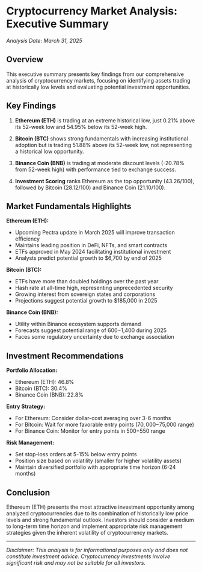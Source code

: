 # Cryptocurrency Market Analysis: Executive Summary

*Analysis Date: March 31, 2025*

## Overview

This executive summary presents key findings from our comprehensive analysis of cryptocurrency markets, focusing on identifying assets trading at historically low levels and evaluating potential investment opportunities.

## Key Findings

1. **Ethereum (ETH)** is trading at an extreme historical low, just 0.21% above its 52-week low and 54.95% below its 52-week high.

2. **Bitcoin (BTC)** shows strong fundamentals with increasing institutional adoption but is trading 51.88% above its 52-week low, not representing a historical low opportunity.

3. **Binance Coin (BNB)** is trading at moderate discount levels (-20.78% from 52-week high) with performance tied to exchange success.

4. **Investment Scoring** ranks Ethereum as the top opportunity (43.26/100), followed by Bitcoin (28.12/100) and Binance Coin (21.10/100).

## Market Fundamentals Highlights

**Ethereum (ETH):**
- Upcoming Pectra update in March 2025 will improve transaction efficiency
- Maintains leading position in DeFi, NFTs, and smart contracts
- ETFs approved in May 2024 facilitating institutional investment
- Analysts predict potential growth to $6,700 by end of 2025

**Bitcoin (BTC):**
- ETFs have more than doubled holdings over the past year
- Hash rate at all-time high, representing unprecedented security
- Growing interest from sovereign states and corporations
- Projections suggest potential growth to $185,000 in 2025

**Binance Coin (BNB):**
- Utility within Binance ecosystem supports demand
- Forecasts suggest potential range of $600-$1,400 during 2025
- Faces some regulatory uncertainty due to exchange association

## Investment Recommendations

**Portfolio Allocation:**
- Ethereum (ETH): 46.8%
- Bitcoin (BTC): 30.4%
- Binance Coin (BNB): 22.8%

**Entry Strategy:**
- For Ethereum: Consider dollar-cost averaging over 3-6 months
- For Bitcoin: Wait for more favorable entry points ($70,000-$75,000 range)
- For Binance Coin: Monitor for entry points in $500-$550 range

**Risk Management:**
- Set stop-loss orders at 5-15% below entry points
- Position size based on volatility (smaller for higher volatility assets)
- Maintain diversified portfolio with appropriate time horizon (6-24 months)

## Conclusion

Ethereum (ETH) presents the most attractive investment opportunity among analyzed cryptocurrencies due to its combination of historically low price levels and strong fundamental outlook. Investors should consider a medium to long-term time horizon and implement appropriate risk management strategies given the inherent volatility of cryptocurrency markets.

---

*Disclaimer: This analysis is for informational purposes only and does not constitute investment advice. Cryptocurrency investments involve significant risk and may not be suitable for all investors.*
